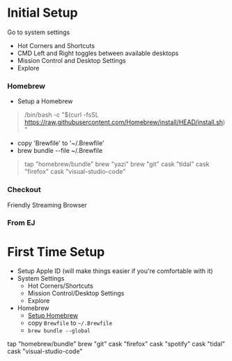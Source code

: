 # Initial Setup

Go to system settings
- Hot Corners and Shortcuts
- CMD Left and Right toggles between available desktops
- Mission Control and Desktop Settings
- Explore

### Homebrew

- Setup a Homebrew
>/bin/bash -c "$(curl -fsSL https://raw.githubusercontent.com/Homebrew/install/HEAD/install.sh)"
- copy 'Brewfile' to '~/.Brewfile'
- brew bundle --file ~/.Brewfile

>tap "homebrew/bundle"
>brew "yazi"
>brew "git"
>cask "tidal"
>cask "firefox"
>cask "visual-studio-code"
>


### Checkout 

Friendly Streaming Browser




### From EJ

# First Time Setup

- Setup Apple ID (will make things easier if you're comfortable with it)
- System Settings
  - Hot Corners/Shortcuts
  - Mission Control/Desktop Settings
  - Explore
- Homebrew
  - [Setup Homebrew](https://brew.sh/)
  - copy `Brewfile` to `~/.Brewfile`
  - `brew bundle --global`

tap "homebrew/bundle"
brew "git"
cask "firefox"
cask "spotify"
cask "tidal"
cask "visual-studio-code"
